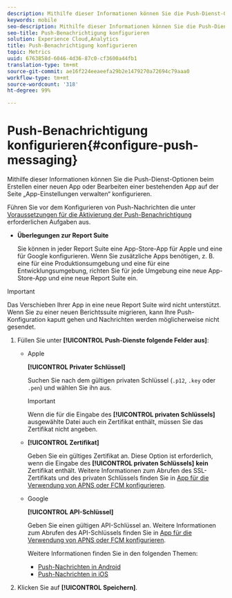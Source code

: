 ```yaml
---
description: Mithilfe dieser Informationen können Sie die Push-Dienst-Optionen beim Erstellen einer neuen App oder Bearbeiten einer bestehenden App auf der Seite „App-Einstellungen verwalten“ konfigurieren.
keywords: mobile
seo-description: Mithilfe dieser Informationen können Sie die Push-Dienst-Optionen beim Erstellen einer neuen App oder Bearbeiten einer bestehenden App auf der Seite „App-Einstellungen verwalten“ konfigurieren.
seo-title: Push-Benachrichtigung konfigurieren
solution: Experience Cloud,Analytics
title: Push-Benachrichtigung konfigurieren
topic: Metrics
uuid: 6763858d-6046-4d36-87c0-cf3600a44fb1
translation-type: tm+mt
source-git-commit: ae16f224eeaeefa29b2e1479270a72694c79aaa0
workflow-type: tm+mt
source-wordcount: '318'
ht-degree: 99%

---
```



# Push-Benachrichtigung konfigurieren{#configure-push-messaging}

Mithilfe dieser Informationen können Sie die Push-Dienst-Optionen beim Erstellen einer neuen App oder Bearbeiten einer bestehenden App auf der Seite „App-Einstellungen verwalten“ konfigurieren.

Führen Sie vor dem Konfigurieren von Push-Nachrichten die unter [Voraussetzungen für die Aktivierung der Push-Benachrichtigung](/help/using/c-manage-app-settings/c-mob-confg-app/configure-push-messaging/prerequisites-push-messaging.md) erforderlichen Aufgaben aus.

* **Überlegungen zur Report Suite**

   Sie können in jeder Report Suite eine App-Store-App für Apple und eine für Google konfigurieren. Wenn Sie zusätzliche Apps benötigen, z. B. eine für eine Produktionsumgebung und eine für eine Entwicklungsumgebung, richten Sie für jede Umgebung eine neue App-Store-App und eine neue Report Suite ein.

>[!IMPORTANT]
>
>Das Verschieben Ihrer App in eine neue Report Suite wird nicht unterstützt. Wenn Sie zu einer neuen Berichtssuite migrieren, kann Ihre Push-Konfiguration kaputt gehen und Nachrichten werden möglicherweise nicht gesendet.

1. Füllen Sie unter **[!UICONTROL Push-Dienste folgende Felder aus]**:

   * Apple

      **[!UICONTROL Privater Schlüssel]**

      Suchen Sie nach dem gültigen privaten Schlüssel (`.p12`, `.key` oder `.pen`) und wählen Sie ihn aus.

      >[!IMPORTANT]
      >Wenn die für die Eingabe des **[!UICONTROL privaten Schlüssels]** ausgewählte Datei auch ein Zertifikat enthält, müssen Sie das Zertifikat nicht angeben.

   * **[!UICONTROL Zertifikat]**

      Geben Sie ein gültiges Zertifikat an. Diese Option ist erforderlich, wenn die Eingabe des **[!UICONTROL privaten Schlüssels]** **kein** Zertifikat enthält. Weitere Informationen zum Abrufen des SSL-Zertifikats und des privaten Schlüssels finden Sie in [App für die Verwendung von APNS oder FCM konfigurieren](/help/using/c-manage-app-settings/c-mob-confg-app/configure-push-messaging/configure-app-apns-gcm.md).

   * Google

      **[!UICONTROL API-Schlüssel]**

      Geben Sie einen gültigen API-Schlüssel an. Weitere Informationen zum Abrufen des API-Schlüssels finden Sie in [App für die Verwendung von APNS oder FCM konfigurieren](/help/using/c-manage-app-settings/c-mob-confg-app/configure-push-messaging/configure-app-apns-gcm.md).

      Weitere Informationen finden Sie in den folgenden Themen:

      * [Push-Nachrichten in Android](/help/android/messaging-main/push-messaging/push-messaging.md)
      * [Push-Nachrichten in iOS](/help/ios/messaging-main/push-messaging/push-messaging.md)

1. Klicken Sie auf **[!UICONTROL Speichern]**.
